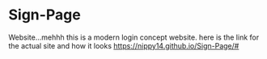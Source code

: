 # Sign-Page
Website...mehhh
this is a modern login concept website.
here is the link for the actual site and how it looks
https://nippy14.github.io/Sign-Page/#
